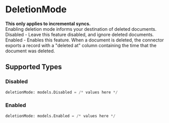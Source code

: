 # DeletionMode

<b>This only applies to incremental syncs.</b> <br>
Enabling deletion mode informs your destination of deleted documents.<br>
Disabled - Leave this feature disabled, and ignore deleted documents.<br>
Enabled - Enables this feature. When a document is deleted, the connector exports a record with a "deleted at" column containing the time that the document was deleted.


## Supported Types

### Disabled

```python
deletionMode: models.Disabled = /* values here */
```

### Enabled

```python
deletionMode: models.Enabled = /* values here */
```

